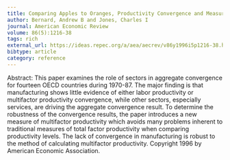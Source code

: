 ```yaml
---
title: Comparing Apples to Oranges, Productivity Convergence and Measurement across Industries and Countries
author: Bernard, Andrew B and Jones, Charles I
journal: American Economic Review
volume: 86(5):1216-38
tags: rich
external_url: https://ideas.repec.org/a/aea/aecrev/v86y1996i5p1216-38.html
bibtype: article
category: reference
---
```

Abstract:  This paper examines the role of sectors in aggregate convergence for fourteen OECD countries during 1970-87. The major finding is that manufacturing shows little evidence of either labor productivity or multifactor productivity convergence, while other sectors, especially services, are driving the aggregate convergence result. To determine the robustness of the convergence results, the paper introduces a new measure of multifactor productivity which avoids many problems inherent to traditional measures of total factor productivity when comparing productivity levels. The lack of convergence in manufacturing is robust to the method of calculating multifactor productivity. Copyright 1996 by American Economic Association.
